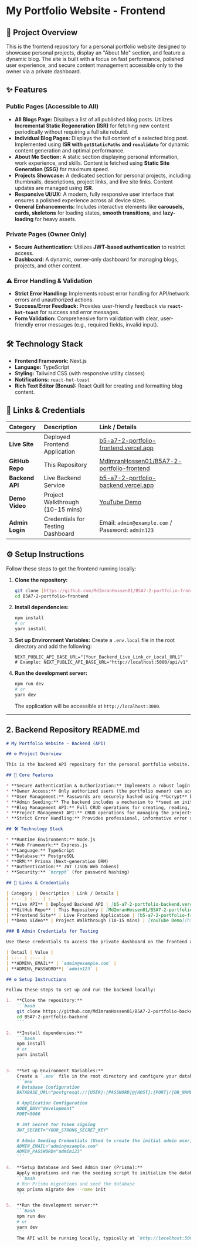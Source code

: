 # My Portfolio Website - Frontend

## 🚀 Project Overview

This is the frontend repository for a personal portfolio website designed to showcase personal projects, display an "About Me" section, and feature a dynamic blog. The site is built with a focus on fast performance, polished user experience, and secure content management accessible only to the owner via a private dashboard.

## ✨ Features

### Public Pages (Accessible to All)

* **All Blogs Page:** Displays a list of all published blog posts. Utilizes **Incremental Static Regeneration (ISR)** for fetching new content periodically without requiring a full site rebuild.
* **Individual Blog Pages:** Displays the full content of a selected blog post. Implemented using **ISR with `getStaticPaths` and `revalidate`** for dynamic content generation and optimal performance.
* **About Me Section:** A static section displaying personal information, work experience, and skills. Content is fetched using **Static Site Generation (SSG)** for maximum speed.
* **Projects Showcase:** A dedicated section for personal projects, including thumbnails, descriptions, project links, and live site links. Content updates are managed using **ISR**.
* **Responsive UI/UX:** A modern, fully responsive user interface that ensures a polished experience across all device sizes.
* **General Enhancements:** Includes interactive elements like **carousels, cards, skeletons** for loading states, **smooth transitions**, and **lazy-loading** for heavy assets.

### Private Pages (Owner Only)

* **Secure Authentication:** Utilizes **JWT-based authentication** to restrict access.
* **Dashboard:** A dynamic, owner-only dashboard for managing blogs, projects, and other content.

### ⚠️ Error Handling & Validation

* **Strict Error Handling:** Implements robust error handling for API/network errors and unauthorized actions.
* **Success/Error Feedback:** Provides user-friendly feedback via **`react-hot-toast`** for success and error messages.
* **Form Validation:** Comprehensive form validation with clear, user-friendly error messages (e.g., required fields, invalid input).

## 🛠️ Technology Stack

* **Frontend Framework:** Next.js
* **Language:** TypeScript
* **Styling:** Tailwind CSS (with responsive utility classes)
* **Notifications:** `react-hot-toast`
* **Rich Text Editor (Bonus):** React Quill for creating and formatting blog content.

## 🔗 Links & Credentials

| Category | Description | Link / Details |
| :--- | :--- | :--- |
| **Live Site** | Deployed Frontend Application | [b5-a7-2-portfolio-frontend.vercel.app](https://b5-a7-2-portfolio-frontend.vercel.app/) |
| **GitHub Repo** | This Repository | [MdImranHossen01/B5A7-2-portfolio-frontend](https://github.com/MdImranHossen01/B5A7-2-portfolio-frontend) |
| **Backend API** | Live Backend Service | [b5-a7-2-portfolio-backend.vercel.app](https://b5-a7-2-portfolio-backend.vercel.app/) |
| **Demo Video** | Project Walkthrough (10-15 mins) | [YouTube Demo](https://youtu.be/bErNuBeSlZI) |
| **Admin Login** | Credentials for Testing Dashboard | Email: `admin@example.com` / Password: `admin123` |

## ⚙️ Setup Instructions

Follow these steps to get the frontend running locally:

1.  **Clone the repository:**
    ```bash
    git clone [https://github.com/MdImranHossen01/B5A7-2-portfolio-frontend.git](https://github.com/MdImranHossen01/B5A7-2-portfolio-frontend.git)
    cd B5A7-2-portfolio-frontend
    ```

2.  **Install dependencies:**
    ```bash
    npm install
    # or
    yarn install
    ```

3.  **Set up Environment Variables:**
    Create a `.env.local` file in the root directory and add the following:
    ```
    NEXT_PUBLIC_API_BASE_URL="[Your_Backend_Live_Link_or_Local_URL]"
    # Example: NEXT_PUBLIC_API_BASE_URL="http://localhost:5000/api/v1" 
    ```

4.  **Run the development server:**
    ```bash
    npm run dev
    # or
    yarn dev
    ```
    The application will be accessible at `http://localhost:3000`.

---

## 2. Backend Repository README.md

```markdown
# My Portfolio Website - Backend (API)

## ⚙️ Project Overview

This is the backend API repository for the personal portfolio website. Its primary responsibilities are handling **Authentication & Authorization** and managing the dynamic content (Blogs and Projects) via **CRUD (Create, Read, Update, Delete)** operations. It ensures that only the portfolio owner can modify content through a secure dashboard.

## 🔑 Core Features

* **Secure Authentication & Authorization:** Implements a robust login system using **JWT (JSON Web Tokens)** for session management.
* **Owner Access:** Only authorized users (the portfolio owner) can access protected endpoints for content management.
* **User Management:** Passwords are securely hashed using **bcrypt** before being stored in the database.
* **Admin Seeding:** The backend includes a mechanism to **seed an initial admin user** upon setup, enabling immediate owner login.
* **Blog Management API:** Full CRUD operations for creating, reading, updating, and deleting blog posts (owner-only access for CUD).
* **Project Management API:** CRUD operations for managing the projects showcased on the site.
* **Strict Error Handling:** Provides professional, informative error responses for form validation failures, API errors, and unauthorized requests.

## 🛠️ Technology Stack

* **Runtime Environment:** Node.js
* **Web Framework:** Express.js
* **Language:** TypeScript
* **Database:** PostgreSQL
* **ORM:** Prisma (Next-generation ORM)
* **Authentication:** JWT (JSON Web Tokens)
* **Security:** `bcrypt` (for password hashing)

## 🔗 Links & Credentials

| Category | Description | Link / Details |
| :--- | :--- | :--- |
| **Live API** | Deployed Backend API | [b5-a7-2-portfolio-backend.vercel.app](https://b5-a7-2-portfolio-backend.vercel.app/) |
| **GitHub Repo** | This Repository | [MdImranHossen01/B5A7-2-portfolio-backend](https://github.com/MdImranHossen01/B5A7-2-portfolio-backend) |
| **Frontend Site** | Live Frontend Application | [b5-a7-2-portfolio-frontend.vercel.app](https://b5-a7-2-portfolio-frontend.vercel.app/) |
| **Demo Video** | Project Walkthrough (10-15 mins) | [YouTube Demo](https://youtu.be/bErNuBeSlZI) |

### 🔒 Admin Credentials for Testing

Use these credentials to access the private dashboard on the frontend application:

| Detail | Value |
| :--- | :--- |
| **ADMIN\_EMAIL** | `admin@example.com` |
| **ADMIN\_PASSWORD**| `admin123` |

## ⚙️ Setup Instructions

Follow these steps to set up and run the backend locally:

1.  **Clone the repository:**
    ```bash
    git clone https://github.com/MdImranHossen01/B5A7-2-portfolio-backend.git
    cd B5A7-2-portfolio-backend
    ```

2.  **Install dependencies:**
    ```bash
    npm install
    # or
    yarn install
    ```

3.  **Set up Environment Variables:**
    Create a `.env` file in the root directory and configure your database connection and secrets:
    ```env
    # Database Configuration
    DATABASE_URL="postgresql://[USER]:[PASSWORD]@[HOST]:[PORT]/[DB_NAME]?schema=public"

    # Application Configuration
    NODE_ENV="development"
    PORT=5000

    # JWT Secret for token signing
    JWT_SECRET="YOUR_STRONG_SECRET_KEY"

    # Admin Seeding Credentials (Used to create the initial admin user)
    ADMIN_EMAIL="admin@example.com"
    ADMIN_PASSWORD="admin123"
    ```

4.  **Setup Database and Seed Admin User (Prisma):**
    Apply migrations and run the seeding script to initialize the database schema and create the admin user:
    ```bash
    # Run Prisma migrations and seed the database
    npx prisma migrate dev --name init
    ```

5.  **Run the development server:**
    ```bash
    npm run dev
    # or
    yarn dev
    ```
    The API will be running locally, typically at `http://localhost:5000/api/v1`.
